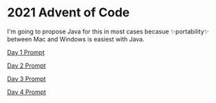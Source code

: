 # 2021 Advent of Code

I'm going to propose Java for this in most cases becasue ✨portability✨ between Mac and Windows is easiest with Java.

[Day 1 Prompt](https://adventofcode.com/2021/day/1)

[Day 2 Prompt](https://adventofcode.com/2021/day/2)

[Day 3 Prompt](https://adventofcode.com/2021/day/3)

[Day 4 Prompt](https://adventofcode.com/2021/day/4)